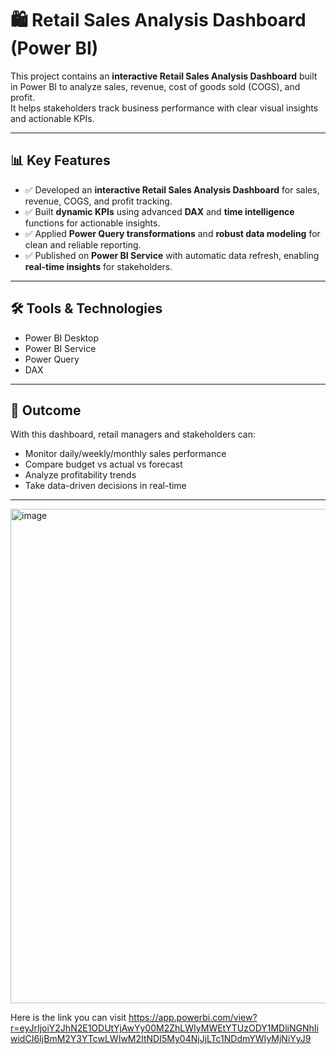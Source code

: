 # 🛍️ Retail Sales Analysis Dashboard (Power BI)

This project contains an **interactive Retail Sales Analysis Dashboard** built in Power BI to analyze sales, revenue, cost of goods sold (COGS), and profit.  
It helps stakeholders track business performance with clear visual insights and actionable KPIs.

---

## 📊 Key Features
- ✅ Developed an **interactive Retail Sales Analysis Dashboard** for sales, revenue, COGS, and profit tracking.  
- ✅ Built **dynamic KPIs** using advanced **DAX** and **time intelligence** functions for actionable insights.  
- ✅ Applied **Power Query transformations** and **robust data modeling** for clean and reliable reporting.  
- ✅ Published on **Power BI Service** with automatic data refresh, enabling **real-time insights** for stakeholders.  

---

## 🛠️ Tools & Technologies
- Power BI Desktop  
- Power BI Service  
- Power Query  
- DAX  

---

## 🚀 Outcome
With this dashboard, retail managers and stakeholders can:  
- Monitor daily/weekly/monthly sales performance  
- Compare budget vs actual vs forecast  
- Analyze profitability trends  
- Take data-driven decisions in real-time  

---
<img width="1328" height="791" alt="image" src="https://github.com/user-attachments/assets/12d1e8fb-3e38-45f4-9205-803d5375a0ae" />

Here is the link you can visit 
https://app.powerbi.com/view?r=eyJrIjoiY2JhN2E1ODUtYjAwYy00M2ZhLWIyMWEtYTUzODY1MDliNGNhIiwidCI6IjBmM2Y3YTcwLWIwM2ItNDI5My04NjJjLTc1NDdmYWIyMjNiYyJ9

